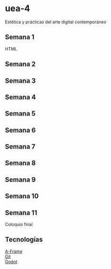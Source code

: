 # uea-4
Estética y prácticas del arte digital contemporáneo
## Semana 1
HTML  
## Semana 2

## Semana 3
## Semana 4
## Semana 5
## Semana 6
## Semana 7
## Semana 8
## Semana 9
## Semana 10
## Semana 11
Coloquio final
## Tecnologías
[A-Frame](https://aframe.io/)  
[Git](https://git-scm.com/downloads)  
[Godot](https://godotengine.org/)  
